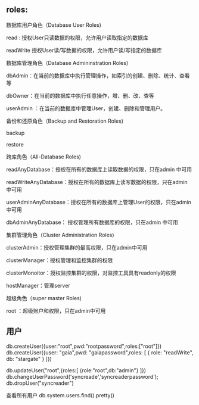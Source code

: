 ## roles:

数据库用户角色（Database User Roles)

read : 授权User只读数据的权限，允许用户读取指定的数据库

readWrite  授权User读/写数据的权限，允许用户读/写指定的数据库

数据库管理角色（Database Admininstration Roles)

dbAdmin：在当前的数据库中执行管理操作，如索引的创建、删除、统计、查看等

dbOwner：在当前的数据库中执行任意操作，增、删、改、查等

userAdmin ：在当前的数据库中管理User，创建、删除和管理用户。

备份和还原角色（Backup and Restoration Roles)

backup

restore

跨库角色（All-Database Roles)

readAnyDatabase：授权在所有的数据库上读取数据的权限，只在admin 中可用

readWriteAnyDatabase：授权在所有的数据库上读写数据的权限，只在admin 中可用

userAdminAnyDatabase：授权在所有的数据库上管理User的权限，只在admin中可用

dbAdminAnyDatabase： 授权管理所有数据库的权限，只在admin 中可用

集群管理角色（Cluster Administration Roles)

clusterAdmin：授权管理集群的最高权限，只在admin中可用

clusterManager：授权管理和监控集群的权限

clusterMonoitor：授权监控集群的权限，对监控工具具有readonly的权限

hostManager：管理server

超级角色（super master  Roles)

root ：超级账户和权限，只在admin中可用

## 用户



db.createUser({user:"root",pwd:"rootpassword",roles:["root"]})
db.createUser({user: "gaia",pwd: "gaiapassword",roles: [ { role: "readWrite", db: "stargate" } ]})

db.updateUser("root",{roles:[ {role:"root",db:"admin"} ]})
db.changeUserPassword('syncreade','syncreaderpassword');
db.dropUser("syncreader")

查看所有用户
db.system.users.find().pretty()